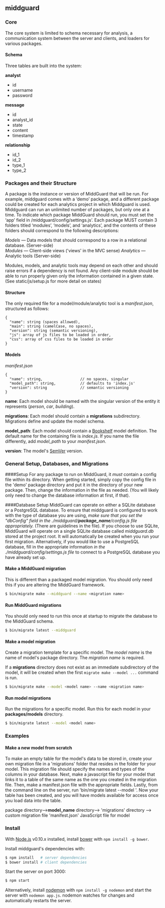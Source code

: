 ## middguard

### Core

The core system is limited to schema necessary for analysis, a communication
system between the server and clients, and loaders for various packages.

#### Schema

Three tables are built into the system:

**analyst**

 - id
 - username
 - password

**message**

 - id
 - analyst_id
 - state
 - content
 - timestamp

**relationship**

 - id_1
 - id_2
 - type_1
 - type_2

### Packages and their Structure

A package is the instance or version of MiddGuard that will be run. For example, middguard comes with a ‘demo’ package, and a different package could be created for each analytics project in which Middguard is used. Middguard can run an unlimited number of packages, but only one at a time. To indicate which package MiddGuard should run, you must set the ‘app’ field in /middguard/config/settings.js’. Each package MUST contain 3 folders titled ‘modules’, ‘models’, and ‘analytics’, and the contents of these folders should correspond to the following descriptions:

  *Models* — Data models that should correspond to a row in a relational database. (Server-side)	
  *Modules* — Client-side views ('views' in the MVC sense)
  *Analytics* — Analytic tools (Server-side)


Modules, models, and analytic tools may depend on each other and should raise errors if a dependency is not
found. Any client-side module should be able to run properly given only the information
contained in a given state. (See static/js/setup.js for more detail on states)

#### Structure

The only required file for a model/module/analytic tool is a *manifest.json*, structured
as follows:

```
{
  "name": string (spaces allowed),
  "main": string (camelCase, no spaces),
  "version": string (semantic versioning),
  "js": array of js files to be loaded in order,
  "css": array of css files to be loaded in order
}
```

#### Models

*manifest.json*

```
{
  "name": string,                 // no spaces, singular
  "model_path": string,           // defaults to 'index.js'
  "version": string               // semantic versioning
}
```

**name**: Each model should be named with the singular version of the entity it
represents (*person*, *car*, *building*).

**migrations**: Each model should contain a **migrations** subdirectory.
Migrations define and update the model schema.

**model_path**: Each model should contain a [Bookshelf][4] model definition.
The default name for the containing file is *index.js*.  If you name the file
differently, add *model_path* to your *manifest.json*.

**version**: The model's [SemVer][5] version.

### General Setup, Databases, and Migrations

####Setup
For any package to run on MiddGuard, it *must* contain a config file within its directory. When getting started, simply copy the config file in the 'demo' package directory and put it in the directory of your new package. Then, change the information in the file as needed. (You will likely only need to change the database information at first, if that).

####Database Setup
MiddGuard can operate on either a SQLite database or a PostgreSQL database. To ensure that middguard is configured to work with the type of database you are using, *make sure that you set the "dbConfig" field in the ./middguard/__package_name__/config.js file appropriately.* (There are guidelines in the file). If you choose to use SQLite, MiddGuard will operate on a single SQLite database called *middguard.db* stored at
the project root.  It will automatically be created when you run your first
migration. Alternatively, if you would like to use a PostgreSQL database, fill in the appropriate information *in the ./middguard/config/settings.js file* to connect to a PostgreSQL database you have already set up.



#### Make a MiddGuard migration

This is different than a packaged model migration.  You should only need this
if you are altering the MiddGuard framework.

```sh
$ bin/migrate make --middguard --name <migration name>
```

#### Run MiddGuard migrations

You should only need to run this once at startup to migrate the database to the
MiddGuard schema.

```sh
$ bin/migrate latest --middguard
```

#### Make a model migration

Create a migration template for a specific model.  The *model name*
is the name of model's package directory.  The *migration name* is required.

If a **migrations** directory does not exist as an immediate subdirectory of the
model, it will be created when the first `migrate make --model ...` command is
run.

```sh
$ bin/migrate make --model <model name> --name <migration name>
```

#### Run model migrations

Run the migrations for a specific model.  Run this for each model in your
**packages/models** directory.

```sh
$ bin/migrate latest --model <model name>
```

### Examples

#### Make a new model from scratch

To make an empty table for the model's data to be stored in, create your own migration file in a 'migrations' folder that resides in the folder for your model. This migration file should specify the names and types of the columns in your database. Next, make a javascript file for your model that links it to a table of the same name as the one you created in the migration file. Then, make a manifest.json file with the appropriate fields. Lastly, from the command line on the server, run 'bin/migrate latest --model <modelname>'. Now your table has been created, and you will have models available for access once you load data into the table.


package directory-->__model_name__ directory--> 'migrations' directory --> custom migration file
                                                'manifest.json'
                                                JavaScript file for model

### Install

With [Node.js][1] v0.10.x installed, install [bower][2] with
`npm install -g bower`.

Install middguard's dependencies with:

```sh
$ npm install   # server dependencies
$ bower install # client dependencies
```

Start the server on port 3000:

```sh
$ npm start
```

Alternatively, install [nodemon][3] with `npm install -g nodemon` and start the
server with `nodemon app.js`.  nodemon watches for changes and automatically
restarts the server.

[1]: http://nodejs.org/       "Node.js"
[2]: http://bower.io/         "bower"
[3]: http://nodemon.io/       "nodemon"
[4]: http://bookshelfjs.org/  "bookshelf"
[5]: http://semver.org/       "semver"
